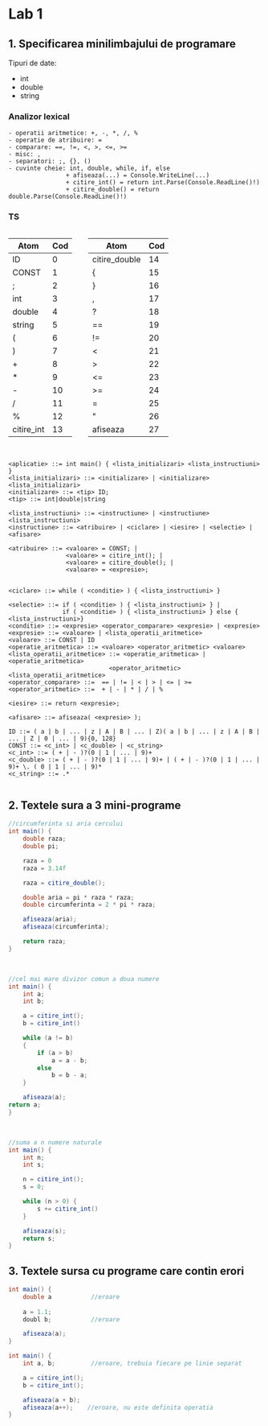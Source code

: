# Lab 1



## 1. Specificarea minilimbajului de programare

Tipuri de date:
- int
- double
- string

### Analizor lexical

```
- operatii aritmetice: +, -, *, /, %
- operatie de atribuire: =
- comparare: ==, !=, <, >, <=, >=
- misc: ,
- separatori: ;, {}, ()
- cuvinte cheie: int, double, while, if, else
                + afiseaza(...) = Console.WriteLine(...)
                + citire_int() = return int.Parse(Console.ReadLine()!)
                + citire_double() = return double.Parse(Console.ReadLine()!)
```

### TS
<div style="display: flex; gap: 32px; align-items: flex-start;">
<div>

| Atom | Cod   |
|------|-------|
|ID  |0|
|CONST|1|
|; |2 |
|int |3 |
|double |4 |
|string |5 |
|( |6 |
|) |7 |
|+ |8 |
|* |9 |
|- |10 |
|/ |11 |
|% |12 |
|citire_int |13 |

</div>

<div>

| Atom | Cod   |
|------|-------|
|citire_double |14 |
|{ |15 |
|} |16 |
|, |17 |
|? |18 |
|== |19 |
|!= |20 |
|< |21 |
|> |22 |
|<= |23 |
|>= |24 |
|= |25 |
|" |26 |
|afiseaza |27 |

<br>

</div>
</div>

```
<aplicatie> ::= int main() { <lista_initializari> <lista_instructiuni> }
<lista_initializari> ::= <initializare> | <initializare> <lista_initializari>
<initializare> ::= <tip> ID;
<tip> ::= int|double|string

<lista_instructiuni> ::= <instructiune> | <instructiune> <lista_instructiuni>
<instructiune> ::= <atribuire> | <ciclare> | <iesire> | <selectie> | <afisare>

<atribuire> ::= <valoare> = CONST; | 
                <valoare> = citire_int(); | 
                <valoare> = citire_double(); |
                <valoare> = <expresie>; 


<ciclare> ::= while ( <conditie> ) { <lista_instructiuni> }

<selectie> ::= if ( <conditie> ) { <lista_instructiuni> } |
               if ( <conditie> ) { <lista_instructiuni> } else { <lista_instructiuni>}
<conditie> ::= <expresie> <operator_comparare> <expresie> | <expresie>
<expresie> ::= <valoare> | <lista_operatii_aritmetice>
<valoare> ::= CONST | ID
<operatie_aritmetica> ::= <valoare> <operator_aritmetic> <valoare>
<lista_operatii_aritmetice> ::= <operatie_aritmetica> | <operatie_aritmetica> 
                            <operator_aritmetic> <lista_operatii_aritmetice>
<operator_comparare> ::=  == | != | < | > | <= | >=
<operator_aritmetic> ::=  + | - | * | / | %

<iesire> ::= return <expresie>;

<afisare> ::= afiseaza( <expresie> );

ID ::= ( a | b | ... | z | A | B | ... | Z)( a | b | ... | z | A | B | ... | Z | 0 | ... | 9){0, 128}
CONST ::= <c_int> | <c_double> | <c_string>
<c_int> ::= ( + | - )?(0 | 1 | ... | 9)+
<c_double> ::= ( + | - )?(0 | 1 | ... | 9)+ | ( + | - )?(0 | 1 | ... | 9)+ \. ( 0 | 1 | ... | 9)*
<c_string> ::= .*


```

## 2. Textele sura a 3 mini-programe

```c#
//circumferinta si aria cercului
int main() {
    double raza;
    double pi;

    raza = 0
    raza = 3.14f

    raza = citire_double();

    double aria = pi * raza * raza;
    double circumferinta = 2 * pi * raza;

    afiseaza(aria);
    afiseaza(circumferinta);

    return raza;
}
```

<br>

```c#
//cel mai mare divizor comun a doua numere
int main() {
    int a;
    int b;

    a = citire_int();
    b = citire_int()

    while (a != b)
    {
        if (a > b)
            a = a - b;
        else
            b = b - a;
    }

    afiseaza(a);
return a;
}
```

<br>

```c#
//suma a n numere naturale
int main() {
    int n;
    int s;

    n = citire_int();
    s = 0;

    while (n > 0) {
        s += citire_int()
    }

    afiseaza(s);
    return s;
}
```

## 3. Textele sursa cu programe care contin erori

```c#
int main() {
    double a           //eroare
    
    a = 1.1;
    doubl b;           //eroare

    afiseaza(a);
}
```

```c#
int main() {
    int a, b;          //eroare, trebuia fiecare pe linie separat

    a = citire_int();
    b = citire_int();

    afiseaza(a + b);
    afiseaza(a++);    //eroare, nu este definita operatia
}
```